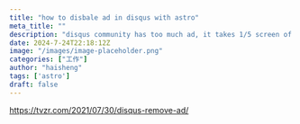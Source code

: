 ```yaml
---
title: "how to disbale ad in disqus with astro"
meta_title: ""
description: "disqus community has too much ad, it takes 1/5 screen of my blog"
date: 2024-7-24T22:18:12Z
image: "/images/image-placeholder.png"
categories: ["工作"]
author: "haisheng"
tags: ['astro']
draft: false
---
```


https://tvzr.com/2021/07/30/disqus-remove-ad/

